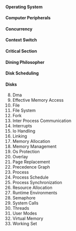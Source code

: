 #### Operating System

#### Computer Peripherals
#### Concurrency
#### Context Switch
#### Critical Section
#### Dining Philosopher
#### Disk Scheduling
#### Disks
8. Dma
9. Effective Memory Access
10. File
11. File System
12. Fork
13. Inter Process Communication
14. Interrupts
15. Io Handling
16. Linking
17. Memory Allocation
18. Memory Management
19. Os Protection
20. Overlay
21. Page Replacement
22. Precedence Graph
23. Process
24. Process Schedule
25. Process Synchronization
26. Resource Allocation
27. Runtime Environments
28. Semaphore
29. System Calls
30. Threads
31. User Modes
32. Virtual Memory
33. Working Set
